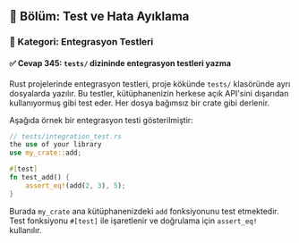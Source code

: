 ## 📘 Bölüm: Test ve Hata Ayıklama  
### 🔹 Kategori: Entegrasyon Testleri  
#### ✅ Cevap 345: `tests/` dizininde entegrasyon testleri yazma

Rust projelerinde entegrasyon testleri, proje kökünde `tests/` klasöründe ayrı dosyalarda yazılır. Bu testler, kütüphanenizin herkese açık API'sini dışarıdan kullanıyormuş gibi test eder. Her dosya bağımsız bir crate gibi derlenir.

Aşağıda örnek bir entegrasyon testi gösterilmiştir:

```rust
// tests/integration_test.rs
the use of your library
use my_crate::add;

#[test]
fn test_add() {
    assert_eq!(add(2, 3), 5);
}
```

Burada `my_crate` ana kütüphanenizdeki `add` fonksiyonunu test etmektedir. Test fonksiyonu `#[test]` ile işaretlenir ve doğrulama için `assert_eq!` kullanılır.
